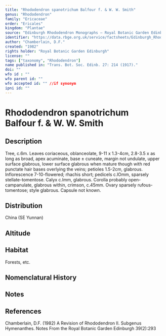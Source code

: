 ```yaml
---
title: "Rhododendron spanotrichum Balfour f. & W. W. Smith"
genus: "Rhododendron"
family: "Ericaceae"
order: "Ericales"
kingdom: "Plantae"
source: "Edinburgh Rhododendron Monographs – Royal Botanic Garden Edinburgh"
identifier: "https://data.rbge.org.uk/service/factsheets/Edinburgh_Rhododendron_Monographs.xhtml"
author: "Chamberlain, D.F."
created: "1982"
rights holder: "Royal Botanic Garden Edinburgh"
license: ""
tags: ["taxonomy", "Rhododendron"]
name published in: "Trans. Bot. Soc. Edinb. 27: 214 (1917)."
doi: ""
wfo id : ""
wfo parent id: ""
wfo accepted id: "" //if synonym                      
ipni id: ""
---
```


                       

# Rhododendron spanotrichum Balfour f. & W. W. Smith

## Description
Tree, c.6m. Leaves coriaceous, oblanceolate, 9-11 x 1.3-4cm, 2.8-3.5 x as long as broad, apex acuminate, base ± cuneate, margin not undulate, upper surface glabrous, lower surface glabrous when mature though with red punctate hair bases overlying the veins; petioles 1.5-2cm, glabrous. Inflorescence 7-10-flowered; rhachis short; pedicels c.lOmm, sparsely stellate-tomentose. Calyx c.lmm, glabrous. Corolla probably open-campanulate, glabrous within, crimson, c.45mm. Ovary sparsely rufous-tomentose; style glabrous. Capsule not known.

## Distribution
China (SE Yunnan)

## Altitude


## Habitat
Forests, etc.

## Nomenclatural History

                       
## Notes


## References

Chamberlain, D.F. (1982) A Revision of Rhododendron II. Subgenus Hymenanthes. Notes From the Royal Botanic Garden Edinburgh 39(2):293
